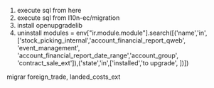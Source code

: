1. execute sql from here
2. execute sql from l10n-ec/migration
3. install openupgradelib
4. uninstall modules = env["ir.module.module"].search([('name','in', ['stock_picking_internal','account_financial_report_qweb', 'event_management', 'account_financial_report_date_range','account_group', 'contract_sale_ext']),('state','in',['installed','to upgrade', ])])

migrar foreign_trade, landed_costs_ext


